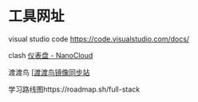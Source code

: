 # 工具网址

visual studio code https://code.visualstudio.com/docs/

clash [仪表盘 - NanoCloud](https://edu.shimo.men/app/dashboard)

渡渡鸟 [[渡渡鸟镜像同步站](https://docker.aityp.com/)

学习路线图https://roadmap.sh/full-stack